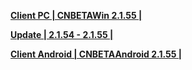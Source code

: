 **[Client PC | CNBETAWin 2.1.55 |  ](https://autopatchcn.bhsr.com/client/beta/20240418142557_4OoT3IpfywJHLHD2/StarRail_2.1.55.zip)**

**[Update | 2.1.54 - 2.1.55 | ](https://autopatchcn.bhsr.com/client/hkrpg_cn/game_2.1.54_2.1.55_hdiff_bNEUQKLtCIfGfgfD.zip)** 

**[Client Android | CNBETAAndroid 2.1.55 | ](https://autopatchcn.bhsr.com/client/beta/20240418142831_3g0foIb72w9fCGfV/StarRail_2.1.55.apk)**
